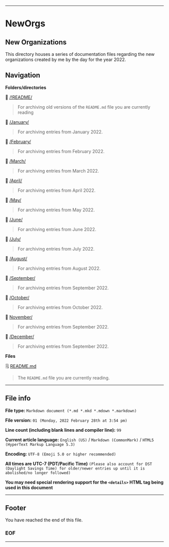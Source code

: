 
***

# NewOrgs

## New Organizations

This directory houses a series of documentation files regarding the new organizations created by me by the day for the year 2022.

## Navigation

**Folders/directories**

📁 [/!README/](/NewOrgs/2022/!README/)

> For archiving old versions of the `README.md` file you are currently reading

📁 [/January/](/NewOrgs/2022/January/)

> For archiving entries from January 2022.

📁 [/February/](/NewOrgs/2022/February/)

> For archiving entries from February 2022.

📁 [/March/](/NewOrgs/2022/March/)

> For archiving entries from March 2022.

📁 [/April/](/NewOrgs/2022/April/)

> For archiving entries from April 2022.

📁 [/May/](/NewOrgs/2022/May/)

> For archiving entries from May 2022.

📁 [/June/](/NewOrgs/2022/June/)

> For archiving entries from June 2022.

📁 [/July/](/NewOrgs/2022/July/)

> For archiving entries from July 2022.

📁 [/August/](/NewOrgs/2022/August/)

> For archiving entries from August 2022.

📁 [/September/](/NewOrgs/2022/September/)

> For archiving entries from September 2022.

📁 [/October/](/NewOrgs/2022/October/)

> For archiving entries from October 2022.

📁 [November/](/NewOrgs/2022/November/)

> For archiving entries from September 2022.

📁 [/December/](/NewOrgs/2022/December/)

> For archiving entries from September 2022.

**Files**

🗒️ [README.md](/NewOrgs/2022/README.md)

> The `README.md` file you are currently reading.

***

## File info

**File type:** `Markdown document (*.md *.mkd *.mdown *.markdown)`

**File version:** `01 (Monday, 2022 February 28th at 3:54 pm)`

**Line count (including blank lines and compiler line):** `99`

**Current article language:** `English (US)` / `Markdown (CommonMark)` / `HTML5 (HyperText Markup Language 5.3)`

**Encoding:** `UTF-8 (Emoji 5.0 or higher recommended)`

**All times are UTC-7 (PDT/Pacific Time)** `(Please also account for DST (Daylight Savings Time) for older/newer entries up until it is abolished/no longer followed)`

**You may need special rendering support for the `<details>` HTML tag being used in this document**

***

## Footer

You have reached the end of this file.

### EOF

***
